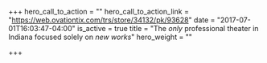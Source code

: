 +++
hero_call_to_action = ""
hero_call_to_action_link = "https://web.ovationtix.com/trs/store/34132/pk/93628"
date = "2017-07-01T16:03:47-04:00"
is_active = true
title = "The *only* professional theater in Indiana focused solely on *new works*"
hero_weight = ""

+++
